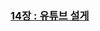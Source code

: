 ### [14장 : 유튜브 설게](https://artistic-amount-d72.notion.site/14-Youtube-485d305dcb0c4edba1fb054da2cc4f0b)
